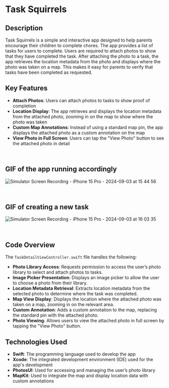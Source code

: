 # Task Squirrels

## Description
Task Squirrels is a simple and interactive app designed to help parents encourage their children to complete chores. The app provides a list of tasks for users to complete. Users are required to attach photos to show that they have completed the task. After attaching the photo to a task, the app retrieves the location metadata from the photo and displays where the photo was taken on a map. This makes it easy for parents to verify that tasks have been completed as requested.
<br>



## Key Features

- **Attach Photos**: Users can attach photos to tasks to show proof of completion
- **Location Display**: The app retrieves and displays the location metadata from the attached photo, zooming in on the map to show where the photo was taken
- **Custom Map Annotations**: Instead of using a standard map pin, the app displays the attached photo as a custom annotation on the map
- **View Photo in Full Screen**: Users can tap the "View Photo" button to see the attached photo in detail


<br>


## GIF of the app running accordingly

![Simulator Screen Recording - iPhone 15 Pro - 2024-09-03 at 15 44 56](https://github.com/user-attachments/assets/a3d9886e-458c-412b-b570-1b694f02c9b4)

<br>


## GIF of creating a new task 

![Simulator Screen Recording - iPhone 15 Pro - 2024-09-03 at 16 03 35](https://github.com/user-attachments/assets/48fbbf6d-cd57-4355-8afb-597e99307571)

<br>


## Code Overview

The `TaskDetailViewController.swift` file handles the following:

- **Photo Library Access**: Requests permission to access the user’s photo library to select and attach photos to tasks.
- **Image Picker Presentation**: Displays an image picker to allow the user to choose a photo from their library.
- **Location Metadata Retrieval**: Extracts location metadata from the selected photo to determine where the task was completed.
- **Map View Display**: Displays the location where the attached photo was taken on a map, zooming in on the relevant area.
- **Custom Annotation**: Adds a custom annotation to the map, replacing the standard pin with the attached photo.
- **Photo Viewing**: Allows users to view the attached photo in full screen by tapping the "View Photo" button.








## Technologies Used

- **Swift**: The programming language used to develop the app
- **Xcode**: The integrated development environment (IDE) used for the app's development
- **PhotosUI**: Used for accessing and managing the user’s photo library
- **MapKit**: Used to integrate the map and display location data with custom annotations


